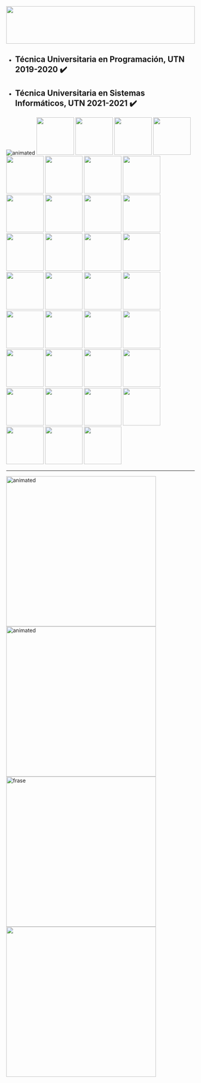 <img height="100vh" width="100%" src="https://i.ibb.co/3m6rvwj/banner.png">

- ## Técnica Universitaria en Programación, UTN 2019-2020 ✔️
- ## Técnica Universitaria en Sistemas Informáticos, UTN 2021-2021 ✔️

<div class="flex-container">
   <img src="https://atopisimo.com/wp-content/uploads/2020/05/A-la-mierda-mono-monkey-gif.gif" alt="animated" />
   <img height="100vh" src="https://1000logos.net/wp-content/uploads/2020/09/JavaScript-Logo.png" />
   <img height="100vh" src="https://cdn.iconscout.com/icon/free/png-512/c-programming-569564.png" />
   <img height="100vh" src="https://user-images.githubusercontent.com/42747200/46140125-da084900-c26d-11e8-8ea7-c45ae6306309.png" />
   <img height="100vh" src="https://seeklogo.com/images/C/c-sharp-c-logo-02F17714BA-seeklogo.com.png" />
   <img height="100vh" src="https://www.freepnglogos.com/uploads/logo-mysql-png/logo-mysql-mysql-and-moodle-elearningworld-5.png" />
   <img height="100vh" src="https://www.w3.org/html/logo/downloads/HTML5_Logo_512.png" />
   <img height="100vh" src="https://image.flaticon.com/icons/png/512/919/919826.png" />
   <img height="100vh" src="https://cdn4.iconfinder.com/data/icons/google-i-o-2016/512/google_firebase-2-512.png" />
   <img height="100vh" src="https://joseacat.io/wp-content/uploads/2017/10/logo_cordova.png" />
   <img height="100vh" src="https://upload.wikimedia.org/wikipedia/commons/thumb/4/4c/Typescript_logo_2020.svg/1200px-Typescript_logo_2020.svg.png" />
   <img height="100vh" src="https://4.bp.blogspot.com/-820ovUVvjiU/WFsfSYKPwtI/AAAAAAAAMBE/fyubZgu5iM4RkN6RHSetq3d62H1nQ9DUACLcB/s1600/GDHlxO_z.jpg" />
   <img height="100vh" src="https://upload.wikimedia.org/wikipedia/commons/thumb/2/27/PHP-logo.svg/711px-PHP-logo.svg.png" />
   <img height="100vh" src="https://upload.wikimedia.org/wikipedia/commons/thumb/b/b2/Bootstrap_logo.svg/480px-Bootstrap_logo.svg.png" />
   <img height="100vh" src="https://upload.wikimedia.org/wikipedia/commons/thumb/c/cf/Angular_full_color_logo.svg/1200px-Angular_full_color_logo.svg.png" />
   <img height="100vh" src="https://www.abd.es/wp-content/uploads/2018/11/sql-server-logo.png" />
   <img height="100vh" src="https://tech.tribalyte.eu/wp-content/uploads/2018/05/ionic.png" />
   <img height="100vh" src="https://upload.wikimedia.org/wikipedia/commons/a/af/Tux.png" />
   <img height="100vh" src="https://static.wikia.nocookie.net/caniscanem/images/c/cc/Android_logo.png/revision/latest?cb=20201011070043&path-prefix=es" /> 
   <img height="100vh" src="https://i.pinimg.com/originals/67/07/cf/6707cfe60d0ae430dea81b1a5cdd3402.png" /> 
   <img height="100vh" src="https://cdn4.iconfinder.com/data/icons/scripting-and-programming-languages/512/JQuery_logo-512.png" /> 
   <img height="100vh" src="https://material.angular.io/assets/img/angular-material-logo.svg" /> 
   <img height="100vh" src="https://1000marcas.net/wp-content/uploads/2020/11/Java-logo.png" /> 
   <img height="100vh" src="https://upload.wikimedia.org/wikipedia/commons/9/93/MongoDB_Logo.svg" /> 
   <img height="100vh" src="https://unadzsurlab.com/UML/U3/LOGO.png" /> 
   <img height="100vh" src="https://upload.wikimedia.org/wikipedia/commons/4/47/React.svg" />
   <img height="100vh" src="https://image.flaticon.com/icons/png/512/460/460989.png" />
   <img height="100vh" src="https://www.seekpng.com/png/full/377-3772047_sass-logo.png" /> 
   <img height="100vh" src="https://upload.wikimedia.org/wikipedia/commons/d/d9/Node.js_logo.svg" /> 
   <img height="100vh" src="https://upload.wikimedia.org/wikipedia/commons/d/db/Npm-logo.svg" /> 
   <img height="100vh" src="https://cdn.icon-icons.com/icons2/2415/PNG/512/webpack_plain_logo_icon_146297.png" />    
   <img height="100vh" src="https://www.ecured.cu/images/2/2f/RUP1.png" />   
   <img height="100vh" src="https://sistemasdegestion.mx/wp-content/uploads/2020/06/Drawio2.jpg" />   
   <img height="100vh" src="https://miro.medium.com/max/1296/1*iDvsmUwzZQxJSKdL0xzwIA.png" />   
   <img height="100vh" src="https://upload.wikimedia.org/wikipedia/commons/6/64/Expressjs.png" />   
   <img height="100vh" src="https://cdn.svgporn.com/logos/bulma.svg" />   
</div> 

<hr>

<div class="flex-container">
    <td><img width="400vw"src="https://media3.giphy.com/media/6voi54cT9s7gQ/giphy.gif" alt="animated" /></td>
    <td><img width="400vw" src="https://1.bp.blogspot.com/-GgT7W1TVWeI/Wvs2RcIQD7I/AAAAAAAAC1Y/cJciUDPw6xw2I_-ztrJddQ2PWCBICU9RgCLcBGAs/s1600/giphy.gif" alt="animated" />
    <td><img width="400vw" src="https://i.ibb.co/Qp4rVNL/Screenshot-20210625-182824-Chrome.jpg" alt="frase"/>
    <td><img width="400vw" src="https://i.ibb.co/LJ9LNJ2/255936735-10159535108781047-1854300125233062897-n.jpg"/>
</div>
